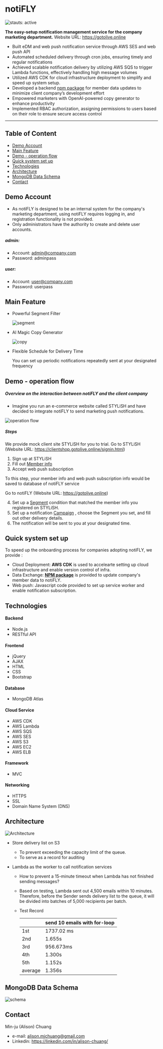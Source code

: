 # notiFLY

![stauts: active](https://img.shields.io/badge/status-active-green)

**The easy-setup notification management service for the company marketing department.** Website URL: https://gotolive.online

-   Built eDM and web push notification service through AWS SES and web push API
-   Automated scheduled delivery through cron jobs, ensuring timely and regular notifications
-   Achieved scalable notification delivery by utilizing AWS SQS to trigger Lambda functions, effectively handling high message volumes
-   Utilized AWS CDK for cloud infrastructure deployment to simplify and speed up system setup.
-   Developed a backend [npm package](https://www.npmjs.com/package/notifly-data-wizard) for member data updates to minimize client company’s development effort
-   Empowered marketers with OpenAI-powered copy generator to enhance productivity
-   Implemented RBAC authorization, assigning permissions to users based on their role to ensure secure access control

---

## Table of Content

-   [Demo Account](#demo-account)
-   [Main Feature](#main-feature)
-   [Demo - operation flow](#demo---operation-flow)
-   [Quick system set up](#quick-system-set-up)
-   [Technologies](#technologies)
-   [Architecture](#architecture)
-   [MongoDB Data Schema](#mongodb-data-schema)
-   [Contact](#contact)

## Demo Account

-   As notiFLY is designed to be an internal system for the company's marketing department, using notiFLY requires logging in, and registration functionality is not provided.
-   Only administrators have the authority to create and delete user accounts.

##### admin:

-   Account: admin@company.com
-   Password: adminpass

##### user:

-   Account: user@company.com
-   Password: userpass

## Main Feature

-   Powerful Segment Filter

    ![segment](./doc/segment.gif)

-   AI Magic Copy Generator

    ![copy](./doc/copy.gif)

-   Flexible Schedule for Delivery Time

    You can set up periodic notifications repeatedly sent at your designated frequency

## Demo - operation flow

##### Overview on the interaction between notiFLY and the client company

-   Imagine you run an e-commerce website called STYLiSH and have decided to integrate notiFLY to send marketing push notifications.

![operation flow](./doc/operation_flow.png)

##### Steps

We provide mock client site STYLiSH for you to trial.
Go to STYLiSH (Website URL: https://clientshop.gotolive.online/signin.html)

1. Sign up at STYLiSH
2. Fill out [Member info](https://clientshop.gotolive.online/member_info.html)
3. Accept web push subscription

To this step, your member info and web push subscription info would be saved to database of notiFLY service

Go to notiFLY (Website URL: https://gotolive.online)

4. Set up a [Segment](https://gotolive.online/segment.html) condition that matched the member info you registered on STYLiSH.
5. Set up a notification [Campaign](https://gotolive.online/campaign.html) , choose the Segment you set, and fill out other delivery details.
6. The notification will be sent to you at your designated time.

## Quick system set up

To speed up the onboarding process for companies adopting notiFLY,
we provide :

-   Cloud Deployment: **AWS CDK** is used to accelearte setting up cloud infrastructure and enable version control of infra.
-   Data Exchange: [**NPM package**](https://www.npmjs.com/package/notifly-data-wizard) is provided to update company's member data to notiFLY.
-   Web push: Javascript code provided to set up service worker and enable notification subscription.

## Technologies

#### Backend

-   Node.js
-   RESTful API

#### Frontend

-   jQuery
-   AJAX
-   HTML
-   CSS
-   Bootstrap

#### Database

-   MongoDB Atlas

#### Cloud Service

-   AWS CDK
-   AWS Lambda
-   AWS SQS
-   AWS SES
-   AWS S3
-   AWS EC2
-   AWS ELB

#### Framework

-   MVC

#### Networking

-   HTTPS
-   SSL
-   Domain Name System (DNS)

## Architecture

![Architecture](./doc/architecture.png)

-   Store delivery list on S3
    -   To prevent exceeding the capacity limit of the queue.
    -   To serve as a record for auditing
-   Lambda as the worker to call notification services

    -   How to prevent a 15-minute timeout when Lambda has not finished sending messages?
    -   Based on testing, Lambda sent out 4,500 emails within 10 minutes. Therefore, before the Sender sends delivery list to the queue, it will be divided into batches of 5,000 recipients per batch.
    -   Test Record

        |         | send 10 emails with for-loop |
        | ------- | ---------------------------- |
        | 1st     | 1737.02 ms                   |
        | 2nd     | 1.655s                       |
        | 3rd     | 956.673ms                    |
        | 4th     | 1.300s                       |
        | 5th     | 1.152s                       |
        | average | 1.356s                       |

## MongoDB Data Schema

![schema](./doc/schema.png)

## Contact

Min-ju (Alison) Chuang

-   e-mail: alison.mjchuang@gmail.com
-   Linkedin: https://linkedin.com/in/alison-chuang/
